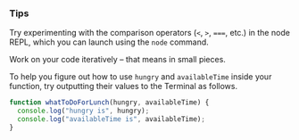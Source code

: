 ### Tips

Try experimenting with the comparison operators (`<`, `>`, `===`, etc.) in the node REPL, which you can launch using the `node` command.

Work on your code iteratively – that means in small pieces. 

To help you figure out how to use `hungry` and `availableTime` inside your function, try outputting their values to the Terminal as follows.


```javascript
function whatToDoForLunch(hungry, availableTime) {
  console.log("hungry is", hungry);
  console.log("availableTime is", availableTime);
}
```